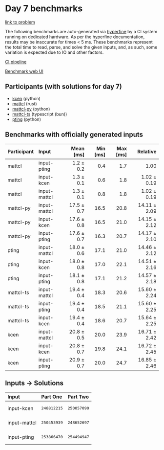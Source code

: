 # Day 7 benchmarks

[link to problem](https://adventofcode.com/2023/day/7)

The following benchmarks are auto-generated via
[hyperfine](https://github.com/sharkdp/hyperfine) by a CI system running on
dedicated hardware. As per the hyperfine documentation, results may be
inaccurate for times < 5 ms. These benchmarks represent the total time to read,
parse, and solve the given inputs, and, as such, some variation is expected due
to IO and other factors.

[CI pipeline](http://ci.papercode.net:8080/teams/main/pipelines/aoc2023)

[Benchmark web UI](https://aoc.ancalagon.black)


## Participants (with solutions for day 7)

- [kcen](https://github.com/kcen/aoc2023) (python)
- [mattcl](https://github.com/mattcl/aoc2023) (rust)
- [mattcl-py](https://github.com/mattcl/aoc2023-py) (python)
- [mattcl-ts](https://github.com/mattcl/aoc2023-js) (typescript (bun))
- [pting](https://github.com/pting/aoc2023) (python)


## Benchmarks with officially generated inputs

| Participant | Input | Mean [ms] | Min [ms] | Max [ms] | Relative |
|:---|:---|---:|---:|---:|---:|
| mattcl | input-pting | 1.2 ± 0.2 | 0.4 | 1.7 | 1.00 |
| mattcl | input-kcen | 1.3 ± 0.1 | 0.6 | 1.8 | 1.02 ± 0.19 |
| mattcl | input-mattcl | 1.3 ± 0.1 | 0.8 | 1.8 | 1.02 ± 0.19 |
| mattcl-py | input-mattcl | 17.5 ± 0.7 | 16.5 | 20.8 | 14.11 ± 2.09 |
| mattcl-py | input-kcen | 17.6 ± 0.8 | 16.5 | 21.0 | 14.15 ± 2.12 |
| mattcl-py | input-pting | 17.6 ± 0.7 | 16.3 | 20.7 | 14.17 ± 2.10 |
| pting | input-mattcl | 18.0 ± 0.6 | 17.1 | 21.0 | 14.46 ± 2.12 |
| pting | input-kcen | 18.0 ± 0.8 | 17.0 | 22.1 | 14.51 ± 2.16 |
| pting | input-pting | 18.1 ± 0.8 | 17.1 | 21.2 | 14.57 ± 2.18 |
| mattcl-ts | input-mattcl | 19.4 ± 0.4 | 18.3 | 20.6 | 15.60 ± 2.24 |
| mattcl-ts | input-pting | 19.4 ± 0.4 | 18.5 | 21.1 | 15.60 ± 2.25 |
| mattcl-ts | input-kcen | 19.4 ± 0.4 | 18.6 | 20.7 | 15.64 ± 2.25 |
| kcen | input-mattcl | 20.8 ± 0.5 | 20.0 | 23.9 | 16.71 ± 2.42 |
| kcen | input-kcen | 20.8 ± 0.7 | 19.8 | 24.1 | 16.72 ± 2.45 |
| kcen | input-pting | 20.9 ± 0.7 | 20.0 | 24.7 | 16.85 ± 2.46 |


## Inputs -> Solutions

| Input | Part One | Part Two |
|:---|:---|:---|
|input-kcen|<pre>248812215</pre>|<pre>250057090</pre>|
|input-mattcl|<pre>250453939</pre>|<pre>248652697</pre>|
|input-pting|<pre>253866470</pre>|<pre>254494947</pre>|